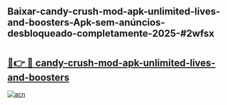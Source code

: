 ## Baixar-candy-crush-mod-apk-unlimited-lives-and-boosters-Apk-sem-anúncios-desbloqueado-completamente-2025-#2wfsx

# <h2><a href="https://ainizakaria.my?title=candy-crush-mod-apk-unlimited-lives-and-boosters&ref=22M">🔗👉 🔴 candy-crush-mod-apk-unlimited-lives-and-boosters</a></h2>

[![acn](https://github.com/user-attachments/assets/0f9c940e-d8b0-45ae-aac7-cd30a18b3e1c)](https://ainizakaria.my?title=candy-crush-mod-apk-unlimited-lives-and-boosters&ref=22M)

